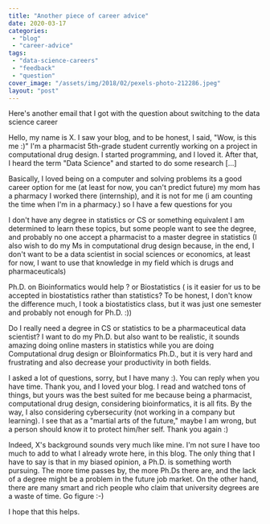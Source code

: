 ```yaml
---
title: "Another piece of career advice"
date: 2020-03-17
categories: 
 - "blog"
 - "career-advice"
tags: 
 - "data-science-careers"
 - "feedback"
 - "question"
cover_image: "/assets/img/2018/02/pexels-photo-212286.jpeg"
layout: "post"
---
```


Here's another email that I got with the question about switching to the data science career

Hello, my name is X. I saw your blog, and to be honest, I said, "Wow, is this me :)" I'm a pharmacist 5th-grade student currently working on a project in computational drug design. I started programming, and I loved it. After that, I heard the term "Data Science" and started to do some research […]

Basically, I loved being on a computer and solving problems its a good career option for me (at least for now, you can't predict future) my mom has a pharmacy I worked there (internship), and it is not for me (i am counting the time when I'm in a pharmacy.) so I have a few questions for you

I don't have any degree in statistics or CS or something equivalent I am determined to learn these topics, but some people want to see the degree, and probably no one accept a pharmacist to a master degree in statistics (I also wish to do my Ms in computational drug design because, in the end, I don't want to be a data scientist in social sciences or economics, at least for now, I want to use that knowledge in my field which is drugs and pharmaceuticals)

Ph.D. on Bioinformatics would help ? or Biostatistics ( is it easier for us to be accepted in biostatistics rather than statistics? To be honest, I don't know the difference much, I took a biostatistics class, but it was just one semester and probably not enough for Ph.D. :))

Do I really need a degree in CS or statistics to be a pharmaceutical data scientist? I want to do my Ph.D. but also want to be realistic, it sounds amazing doing online masters in statistics while you are doing Computational drug design or Bİoinformatics Ph.D., but it is very hard and frustrating and also decrease your productivity in both fields.

I asked a lot of questions, sorry, but I have many :). You can reply when you have time. Thank you, and I loved your blog. I read and watched tons of things, but yours was the best suited for me because being a pharmacist, computational drug design, considering bioinformatics, it is all fits. By the way, I also considering cybersecurity (not working in a company but learning). I see that as a "martial arts of the future," maybe I am wrong, but a person should know it to protect him/her self. Thank you again :)

Indeed, X's background sounds very much like mine.
I'm not sure I have too much to add to what I already wrote here, in this blog. The only thing that I have to say is that in my biased opinion, a Ph.D. is something worth pursuing. The more time passes by, the more Ph.Ds there are, and the lack of a degree might be a problem in the future job market. On the other hand, there are many smart and rich people who claim that university degrees are a waste of time. Go figure :-)

I hope that this helps.
